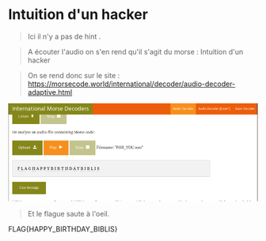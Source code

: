 # Intuition d'un hacker

>Ici il n'y a pas de hint .

> A écouter l'audio on s'en rend qu'il s'agit du morse : Intuition d'un hacker

> On se rend donc sur le site : https://morsecode.world/international/decoder/audio-decoder-adaptive.html



![](w.png?raw=true)


> Et le flague saute à l'oeil.




FLAG{HAPPY_BIRTHDAY_BIBLIS}
